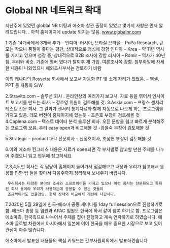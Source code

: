 # Global NR 네트워크 확대

지난주에 있었던 globlal NR 미팅과 에소마 참관 출장이 있었고 몇가지 사항은 먼저 알려드립니다. . 
아직 홈페이지에 update 되지는 않음.  www.globalnr.com

1.기존 14개국에서 3개국 추가 – 인디아. 러시아, 브라질 
  브라질 - PoPa Research,  규모는 작으나 품질이 좋다는 평판, 상대적으로 정성에 강함 
  인디아 – Krea  - 약 11년 역사를 가지고 있으며 성장 중, 상대적으로 B2B 조사에 강함 
  러시아 – Romir – 역사가 40년 됨. 우리와 비슷. 기존에 멤버 였다가 탈퇴후 재 가입.  여론조사쪽 강함. 
  첨부화일에 자세한 내용이 나와있으니 해외조사부서는 검토하기 바람 

이외 캐나다의 Rossetta 회사에서 보고서 자동화 PT 및 소개 자리가 있었음. – 액셀, PPT 등 자동화 S/W

2.Stravito.com – 솔루션 회사 . 온라인상의 여러가지 보고서, 자료 등을 엮어서 인사이트 보고서를 만드는 회사. – 정호영 위원이 검토해볼 것. 
3.Askia.com – 프랑스 센서리 테스트 전문 회사. 그 결과가 센서리 통계자료와 함께 자동으로 나오게 하는 프로그램을 가지고 있음. 
  데모 버전이 홈페이지에 있는듯 -  조은호 부장이 검토해볼 것 
4.Caplena.com – 텍스트 데이터 분석 솔루션 회사. 오픈 문항을 쉽고 빠르게 분석해주는 프로그램 보유.  우리 easy open과 비교해볼 것 
-강윤숙 부장이 검토해볼 것 

5.Strategir – product test 전문회사 – 신정호이사, 조상현 부장이 검토해볼 것 

6.이외 에소마 컨그레스 내용은 자료가 open되면 각 부서별로 참고할 만한 주제를 나누어 주겠으니 읽고 업무에 참고하세요 

2,3,4,5,번 회사는 각 담당이 홈페이지 들어가서 점검해보고 내용과 우리가 참고해서 응용할 만한 팁 들을 찾아서 다음주까지 정리해서 보내주기 바랍니다. 
     
     우리회사는 다양한 분야의 조사와 소프트웨어을 가지고 있으나 이런 회사는 전문화되고 특화된 회사 들이라 우리가 사용하는데 응용할 수 있는 것들이 
     조금씩이라도 있을것임. 현재 상태와 비교해서 개선해 나갑시다. 

7.2020년 5월 29일에 한국-에소마 공동 세미나를 1day full session으로 진행하기로 함. 
  에소마 총장 등 임원과 APAC 임원도 한국에 와서 같이 참여 하기로 함.  프로그램은 에소마측, 한국측으로 나누어서 주제를 잡아 
  진행하고 계속 연락하기로 하였습니다.  에소마 글로벌 차원에서 아시아에서 일본에 이어 한국을 매우 중요한 시장으로 보고 있어 관심이 
  아주 많습니다.   


에소마에서 발표한 내용들의 핵심 키워드는 간부사원회의에서 발표하겠습니다 
